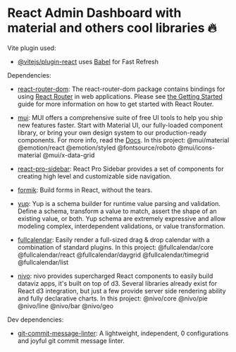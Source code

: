 # React Admin Dashboard with material and others cool libraries 🔥

Vite plugin used:

- [@vitejs/plugin-react](https://github.com/vitejs/vite-plugin-react/blob/main/packages/plugin-react/README.md) uses [Babel](https://babeljs.io/) for Fast Refresh

Dependencies:

- [react-router-dom](https://www.npmjs.com/package/react-router-dom): The react-router-dom package contains bindings for using [React Router](https://github.com/remix-run/react-router) in web applications. Please see [the Getting Started](https://reactrouter.com/en/main/start/tutorial) guide for more information on how to get started with React Router.

- [mui](https://mui.com/): MUI offers a comprehensive suite of free UI tools to help you ship new features faster. Start with Material UI, our fully-loaded component library, or bring your own design system to our production-ready components. For more info, read the [Docs](https://mui.com/material-ui/getting-started/). In this project: @mui/material @emotion/react @emotion/styled @fontsource/roboto @mui/icons-material @mui/x-data-grid

- [react-pro-sidebar](https://www.npmjs.com/package/react-pro-sidebar): React Pro Sidebar provides a set of components for creating high level and customizable side navigation.

- [formik](https://www.npmjs.com/package/formik): Build forms in React, without the tears.

- [yup](https://www.npmjs.com/package/yup): Yup is a schema builder for runtime value parsing and validation. Define a schema, transform a value to match, assert the shape of an existing value, or both. Yup schema are extremely expressive and allow modeling complex, interdependent validations, or value transformation.

- [fullcalendar](https://www.npmjs.com/package/fullcalendar): Easily render a full-sized drag & drop calendar with a combination of standard plugins. In this project: @fullcalendar/core @fullcalendar/react @fullcalendar/daygrid @fullcalendar/timegrid @fullcalendar/list

- [nivo](https://www.npmjs.com/package/nivo): nivo provides supercharged React components to easily build dataviz apps, it's built on top of d3. Several libraries already exist for React d3 integration, but just a few provide server side rendering ability and fully declarative charts. In this project: @nivo/core @nivo/pie @nivo/line @nivo/bar @nivo/geo

Dev dependencies:

- [git-commit-message-linter](https://www.npmjs.com/package/git-commit-msg-linter): A lightweight, independent, 0 configurations and joyful git commit message linter.
